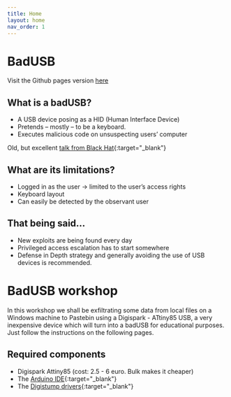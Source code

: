 ```yaml
---
title: Home
layout: home
nav_order: 1
---
```

# BadUSB
Visit the Github pages version [here](https://kenvb.github.io/badusb/)
## What is a badUSB?

- A USB device posing as a HID (Human Interface Device)
- Pretends – mostly – to be a keyboard.
- Executes malicious code on unsuspecting users’ computer

Old, but excellent [talk from Black Hat](https://www.youtube.com/watch?v=nuruzFqMgIw){:target="_blank"}

## What are its limitations?

- Logged in as the user -> limited to the user’s access rights
- Keyboard layout
- Can easily be detected by the observant user

## That being said...

- New exploits are being found every day
- Privileged access escalation has to start somewhere
- Defense in Depth strategy and generally avoiding the use of USB devices is recommended.

# BadUSB workshop

In this workshop we shall be exfiltrating some data from local files on a Windows machine to Pastebin using a Digispark - ATtiny85 USB, a very inexpensive device which will turn into a badUSB for educational purposes. Just follow the instructions on the following pages.

## Required components
-  Digispark Attiny85 (cost: 2.5 - 6 euro. Bulk makes it cheaper)
-  The [Arduino IDE](https://www.arduino.cc/en/software){:target="_blank"}
-  The [Digistump drivers](https://github.com/digistump/DigistumpArduino/releases/download/1.6.7/Digistump.Drivers.zip){:target="_blank"}
